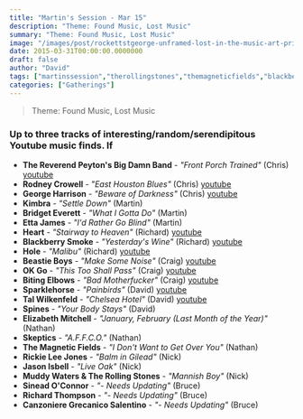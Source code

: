 ```yaml
---
title: "Martin's Session - Mar 15"
description: "Theme: Found Music, Lost Music"
summary: "Theme: Found Music, Lost Music"
image: "/images/post/rockettstgeorge-unframed-lost-in-the-music-art-print-lores_1.png"
date: 2015-03-31T00:00:00.0000000
draft: false
author: "David"
tags: ["martinssession","therollingstones","themagneticfields","blackberrysmoke","ettajames","sparklehorse","richardthompson","jasonisbell","canzonieregrecanicosalentino","hole","kimbra","beastieboys","rodneycrowell","talwilkenfeld","rickieleejones","heart","muddywaters","georgeharrison","okgo","spines","skeptics","bitingelbows","sineadoconnor","bridgeteverett","elizabethmitchell","thereverendpeytonsbigdamnband","youtube"]
categories: ["Gatherings"]
---
```

> Theme: Found Music, Lost Music
### Up to three tracks of interesting/random/serendipitous Youtube music finds. If 
- **The Reverend Peyton's Big Damn Band** - _"Front Porch Trained"_ (Chris) [youtube](https://www.youtube.com/watch?v=rwasbi5Nae0)
- **Rodney Crowell** - _"East Houston Blues"_ (Chris) [youtube](https://www.youtube.com/watch?v=Uyg8LMD4cWc)
- **George Harrison** - _"Beware of Darkness"_ (Chris) [youtube](https://www.youtube.com/watch?v=T3D68KWfZOo)
- **Kimbra** - _"Settle Down"_ (Martin)
- **Bridget Everett** - _"What I Gotta Do"_ (Martin)
- **Etta James** - _"I'd Rather Go Blind"_ (Martin)
- **Heart** - _"Stairway to Heaven"_ (Richard) [youtube](https://www.youtube.com/watch?v=JK_DOJa99oo)
- **Blackberry Smoke** - _"Yesterday's Wine"_ (Richard) [youtube](https://www.youtube.com/watch?v=Sa5NwJQvlvQ&list=RDSa5NwJQvlvQ)
- **Hole** - _"Malibu"_ (Richard) [youtube](https://www.youtube.com/watch?v=v0CYB5V9e64)
- **Beastie Boys** - _"Make Some Noise"_ (Craig) [youtube](https://www.youtube.com/watch?v=WdgLMslbDuY)
- **OK Go** - _"This Too Shall Pass"_ (Craig) [youtube](https://www.youtube.com/watch?v=qybUFnY7Y8w)
- **Biting Elbows** - _"Bad Motherfucker"_ (Craig) [youtube](https://www.youtube.com/watch?v=Rgox84KE7iY)
- **Sparklehorse** - _"Painbirds"_ (David) [youtube](https://www.youtube.com/watch?v=BugFhjf_RIU)
- **Tal Wilkenfeld** - _"Chelsea Hotel"_ (David) [youtube](https://www.youtube.com/watch?v=pWHszh0JHPE&index=22&list=RDE0G_fcfajDA)
- **Spines** - _"Your Body Stays"_ (David)
- **Elizabeth Mitchell** - _"January, February (Last Month of the Year)"_ (Nathan)
- **Skeptics** - _"A.F.F.C.O."_ (Nathan)
- **The Magnetic Fields** - _"I Don't Want to Get Over You"_ (Nathan)
- **Rickie Lee Jones** - _"Balm in Gilead"_ (Nick)
- **Jason Isbell** - _"Live Oak"_ (Nick)
- **Muddy Waters & The Rolling Stones** - _"Mannish Boy"_ (Nick)
- **Sinead O'Connor** - _"- Needs Updating"_ (Bruce)
- **Richard Thompson** - _"- Needs Updating"_ (Bruce)
- **Canzoniere Grecanico Salentino** - _"- Needs Updating"_ (Bruce)
